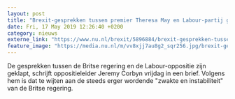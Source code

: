 ```yaml
---
layout: post
title: "Brexit-gesprekken tussen premier Theresa May en Labour-partij geklapt"
date: Fri, 17 May 2019 12:26:40 +0200
category: nieuws
externe_link: "https://www.nu.nl/brexit/5896884/brexit-gesprekken-tussen-premier-theresa-may-en-labour-partij-geklapt.html"
feature_image: "https://media.nu.nl/m/vv8xjj7au8g2_sqr256.jpg/brexit-gesprekken-tussen-premier-theresa-may-en-labour-partij-geklapt.jpg"
---
```


De gesprekken tussen de Britse regering en de Labour-oppositie zijn geklapt, schrijft oppositieleider Jeremy Corbyn vrijdag in een brief. Volgens hem is dat te wijten aan de steeds erger wordende "zwakte en instabiliteit" van de Britse regering.

